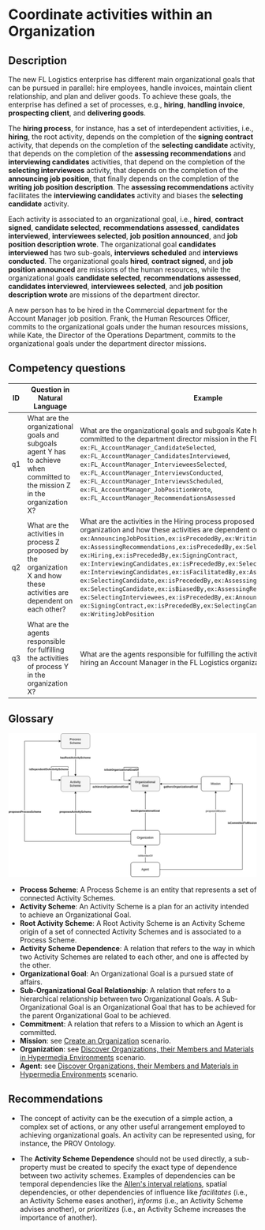 # Coordinate activities within an Organization

## Description

The new FL Logistics enterprise has different main organizational goals that can be pursued in parallel: hire employees, handle invoices, maintain client relationship, and plan and deliver goods. To achieve these goals, the enterprise has defined a set of processes, e.g., **hiring**, **handling invoice**, **prospecting client**, and **delivering goods**.

The **hiring process**, for instance, has a set of interdependent activities, i.e., **hiring**, the root activity, depends on the completion of the **signing contract** activity, that depends on the completion of the **selecting candidate** activity, that depends on the completion of the **assessing recommendations** and **interviewing candidates** activities, that depend on the completion of the **selecting interviewees** activity, that depends on the completion of the **announcing job position**, that finally depends on the completion of the **writing job position description**. The **assessing recommendations** activity facilitates the **interviewing candidates** activity and biases the **selecting candidate** activity.

Each activity is associated to an organizational goal, i.e., **hired**, **contract signed**, **candidate selected**, **recommendations assessed**, **candidates interviewed**, **interviewees selected**, **job position announced**, and **job position description wrote**. The organizational goal **candidates interviewed** has two sub-goals, **interviews scheduled** and **interviews conducted**. The organizational goals **hired**, **contract signed**, and **job position announced** are missions of the human resources, while the organizational goals **candidate selected**, **recommendations assessed**, **candidates interviewed**, **interviewees selected**, and **job position description wrote** are missions of the department director.

A new person has to be hired in the Commercial department for the Account Manager job position. Frank, the Human Resources Officer, commits to the organizational goals under the human resources missions, while Kate, the Director of the Operations Department, commits to the organizational goals under the department director missions.

## Competency questions

| ID | Question in Natural Language | Example |
|----|------------------------------|---------| 
| q1 | What are the organizational goals and subgoals agent Y has to achieve when committed to the mission Z in the organization X? | What are the organizational goals and subgoals Kate has to achieve when committed to the department director mission in the FL Logistics organization? `ex:FL_AccountManager_CandidateSelected`, `ex:FL_AccountManager_CandidatesInterviewed`, `ex:FL_AccountManager_IntervieweesSelected`, `ex:FL_AccountManager_InterviewsConducted`, `ex:FL_AccountManager_InterviewsScheduled`, `ex:FL_AccountManager_JobPositionWrote`, `ex:FL_AccountManager_RecommendationsAssessed`       |
| q2 | What are the activities in process Z proposed by the organization X and how these activities are dependent on each other?    | What are the activities in the Hiring process proposed by the FL Logistics organization and how these activities are dependent on each other? `ex:AnnouncingJobPosition,ex:isPrecededBy,ex:WritingJobPosition`, `ex:AssessingRecommendations,ex:isPrecededBy,ex:SelectingInterviewees`, `ex:Hiring,ex:isPrecededBy,ex:SigningContract`, `ex:InterviewingCandidates,ex:isPrecededBy,ex:SelectingInterviewees`, `ex:InterviewingCandidates,ex:isFacilitatedBy,ex:AssessingRecommendations`, `ex:SelectingCandidate,ex:isPrecededBy,ex:AssessingRecommendations`, `ex:SelectingCandidate,ex:isBiasedBy,ex:AssessingRecommendations`, `ex:SelectingInterviewees,ex:isPrecededBy,ex:AnnouncingJobPosition`, `ex:SigningContract,ex:isPrecededBy,ex:SelectingCandidate`, `ex:WritingJobPosition` |
| q3 | What are the agents responsible for fulfilling the activities of process Y in the organization X?                            | What are the agents responsible for fulfilling the activities of the process of hiring an Account Manager in the FL Logistics organization? `ex:Frank`, `ex:Kate` |

## Glossary

![image](coordinate-activities.png)

* **Process Scheme**: A Process Scheme is an entity that represents a set of connected Activity Schemes.
* **Activity Scheme**: An Activity Scheme is a plan for an activity intended to achieve an Organizational Goal.
* **Root Activity Scheme**: A Root Activity Scheme is an Activity Scheme origin of a set of connected Activity Schemes and is associated to a Process Scheme.
* **Activity Scheme Dependence**: A relation that refers to the way in which two Activity Schemes are related to each other, and one is affected by the other.
* **Organizational Goal**: An Organizational Goal is a pursued state of affairs.
* **Sub-Organizational Goal Relationship**: A relation that refers to a hierarchical relationship between two Organizational Goals. A Sub-Organizational Goal is an Organizational Goal that has to be achieved for the parent Organizational Goal to be achieved.
* **Commitment**: A relation that refers to a Mission to which an Agent is committed.
* **Mission**: see [Create an Organization](https://github.com/HyperAgents/hmas/blob/master/domains/logistics/create-organization/README.md) scenario.
* **Organization**: see [Discover Organizations, their Members and Materials in Hypermedia Environments](https://github.com/HyperAgents/hmas/blob/master/domains/manufacturing-environments/discover-organization/README.md) scenario.
* **Agent**: see [Discover Organizations, their Members and Materials in Hypermedia Environments](https://github.com/HyperAgents/hmas/blob/master/domains/manufacturing-environments/discover-organization/README.md) scenario.

## Recommendations

* The concept of activity can be the execution of a simple action, a complex set of actions, or any other useful arrangement employed to achieving organizational goals. An activity can be represented using, for instance, the PROV Ontology.

* The **Activity Scheme Dependence** should not be used directly, a sub-property must be created to specify the exact type of dependence between two activity schemes. Examples of dependencies can be temporal dependencies like the [Allen's interval relations](https://doi.org/10.1145/182.358434), spatial dependencies, or other dependencies of influence like _facilitates_ (i.e., an Activity Scheme eases another), _informs_ (i.e., an Activity Scheme advises another), or _prioritizes_ (i.e., an Activity Scheme increases the importance of another).
